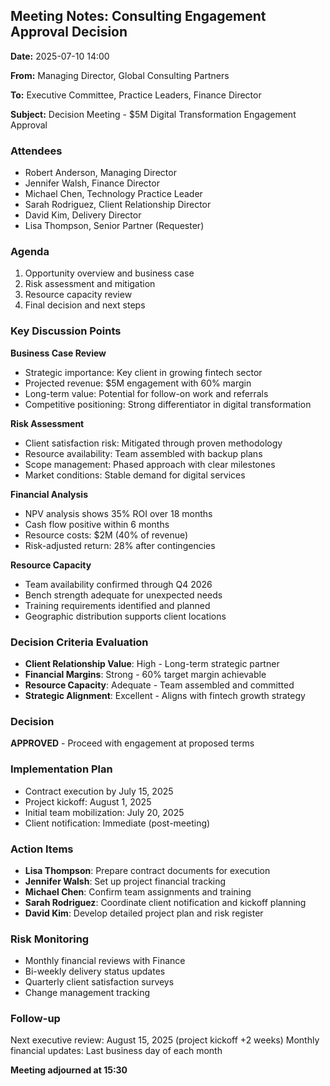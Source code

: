 ## Meeting Notes: Consulting Engagement Approval Decision

**Date:** 2025-07-10 14:00

**From:** Managing Director, Global Consulting Partners

**To:** Executive Committee, Practice Leaders, Finance Director

**Subject:** Decision Meeting - $5M Digital Transformation Engagement Approval

### Attendees
- Robert Anderson, Managing Director
- Jennifer Walsh, Finance Director
- Michael Chen, Technology Practice Leader
- Sarah Rodriguez, Client Relationship Director
- David Kim, Delivery Director
- Lisa Thompson, Senior Partner (Requester)

### Agenda
1. Opportunity overview and business case
2. Risk assessment and mitigation
3. Resource capacity review
4. Final decision and next steps

### Key Discussion Points

**Business Case Review**
- Strategic importance: Key client in growing fintech sector
- Projected revenue: $5M engagement with 60% margin
- Long-term value: Potential for follow-on work and referrals
- Competitive positioning: Strong differentiator in digital transformation

**Risk Assessment**
- Client satisfaction risk: Mitigated through proven methodology
- Resource availability: Team assembled with backup plans
- Scope management: Phased approach with clear milestones
- Market conditions: Stable demand for digital services

**Financial Analysis**
- NPV analysis shows 35% ROI over 18 months
- Cash flow positive within 6 months
- Resource costs: $2M (40% of revenue)
- Risk-adjusted return: 28% after contingencies

**Resource Capacity**
- Team availability confirmed through Q4 2026
- Bench strength adequate for unexpected needs
- Training requirements identified and planned
- Geographic distribution supports client locations

### Decision Criteria Evaluation
- **Client Relationship Value**: High - Long-term strategic partner
- **Financial Margins**: Strong - 60% target margin achievable
- **Resource Capacity**: Adequate - Team assembled and committed
- **Strategic Alignment**: Excellent - Aligns with fintech growth strategy

### Decision
**APPROVED** - Proceed with engagement at proposed terms

### Implementation Plan
- Contract execution by July 15, 2025
- Project kickoff: August 1, 2025
- Initial team mobilization: July 20, 2025
- Client notification: Immediate (post-meeting)

### Action Items
- **Lisa Thompson**: Prepare contract documents for execution
- **Jennifer Walsh**: Set up project financial tracking
- **Michael Chen**: Confirm team assignments and training
- **Sarah Rodriguez**: Coordinate client notification and kickoff planning
- **David Kim**: Develop detailed project plan and risk register

### Risk Monitoring
- Monthly financial reviews with Finance
- Bi-weekly delivery status updates
- Quarterly client satisfaction surveys
- Change management tracking

### Follow-up
Next executive review: August 15, 2025 (project kickoff +2 weeks)
Monthly financial updates: Last business day of each month

**Meeting adjourned at 15:30**
